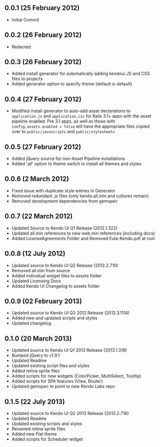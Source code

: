 ## 0.0.1 (25 February 2012)

  - Initial Commit

## 0.0.2 (26 February 2012)

  - Redacted

## 0.0.3 (26 February 2012)

  - Added install generator for automatically adding kendoui JS and CSS files to projects
  - Added generator option to specify theme (default is default)

## 0.0.4 (27 February 2012)

  - Modified install generator to auto-add asset declarations to `application.js` and `application.css` for Rails 3.1+ apps with the asset pipeline enabled. Pre 3.1 apps, as well as those with `config.assets.enabled = false` will have the appropriate files copied over to `public/javascripts` and `public/stylesheets`

## 0.0.5 (27 February 2012)

  - Added jQuery source for non-Asset Pipeline installations
  - Added 'all' option to theme switch to install all themes and styles

## 0.0.6 (2 March 2012)

  - Fixed issue with duplicate style entries in Generator
  - Removed redundant .js files (only kendo.all.min and cultures remain)
  - Removed development dependencies from gemspec

## 0.0.7 (22 March 2012)

  - Updated Source to Kendo UI Q1 Release (2012.1.322)
  - Updated all.min references to new web.min references (including docs)
  - Added LicenseAgreements Folder and Removed Eula-Kendo.pdf at root

## 0.0.8 (12 July 2012)

  - Updated source to Kendo UI Q2 Release (2012.2.710)
  - Removed all.min from source
  - Added individual widget files to assets folder
  - Updated Licensing Docs
  - Added Kendo UI Changelog to assets folder

## 0.0.9 (02 February 2013)

  - Updated source to Kendo UI Q3 2012 Release (2012.3.1114)
  - Added new and updated scripts and styles
  - Updated changelog

## 0.1.0 (20 March 2013)

  - Updated source to Kendo UI Q1 2013 Release (2013.1.319)
  - Bumped jQuery to v1.9.1
  - Updated Readme
  - Updated existing script files and styles
  - Added retina sprite files
  - Added scripts for new widgets (ColorPicker, MultiSelect, Tooltip)
  - Added scripts for SPA features (View, Router)
  - Updated gemspec to point to new Kendo Labs repo

## 0.1.5 (22 July 2013)

  - Updated source to Kendo UI Q2 2013 Release (2013.2.716)
  - Updated Readme
  - Updated existing scripts and styles
  - Renamed retina sprite files
  - Added new Flat theme
  - Added scripts for Scheduler widget